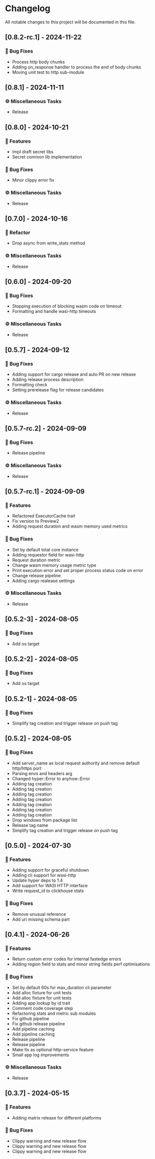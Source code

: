 # Changelog

All notable changes to this project will be documented in this file.

## [0.8.2-rc.1] - 2024-11-22

### 🐛 Bug Fixes

- Process http body chunks
- Adding on_response handler to process the end of body chunks
- Moving unit test to http sub-module

## [0.8.1] - 2024-11-11

### ⚙️ Miscellaneous Tasks

- Release

## [0.8.0] - 2024-10-21

### 🚀 Features

- Impl draft secret libs
- Secret common lib implementation

### 🐛 Bug Fixes

- Minor clippy error fix

### ⚙️ Miscellaneous Tasks

- Release

## [0.7.0] - 2024-10-16

### 🚜 Refactor

- Drop async from write_stats method

### ⚙️ Miscellaneous Tasks

- Release

## [0.6.0] - 2024-09-20

### 🐛 Bug Fixes

- Stopping execution of blocking wasm code on timeout
- Formatting and handle wasi-http timeouts

### ⚙️ Miscellaneous Tasks

- Release

## [0.5.7] - 2024-09-12

### 🐛 Bug Fixes

- Adding support for cargo release and auto PR on new release
- Adding release process description
- Formatting check
- Setting prerelease flag for release candidates

### ⚙️ Miscellaneous Tasks

- Release

## [0.5.7-rc.2] - 2024-09-09

### 🐛 Bug Fixes

- Release pipeline

### ⚙️ Miscellaneous Tasks

- Release

## [0.5.7-rc.1] - 2024-09-09

### 🚀 Features

- Refactored ExecutorCache trait
- Fix version to Preview2
- Adding request duration and wasm memory used metrics

### 🐛 Bug Fixes

- Set by default total core instance
- Adding requestor field for wasi-http
- Request duration metric
- Change wasm memory usage metric type
- Print execution error and set proper process status code on error
- Change release pipeline
- Adding cargo realease settings

### ⚙️ Miscellaneous Tasks

- Release

## [0.5.2-3] - 2024-08-05

### 🐛 Bug Fixes

- Add os target

## [0.5.2-2] - 2024-08-05

### 🐛 Bug Fixes

- Add os target

## [0.5.2-1] - 2024-08-05

### 🐛 Bug Fixes

- Simplify tag creation and trigger release on push tag

## [0.5.2] - 2024-08-05

### 🐛 Bug Fixes

- Add server_name as local request authority and remove default http/https port
- Parsing envs and headers arg
- Changed hyper::Error to anyhow::Error
- Adding tag creation
- Adding tag creation
- Adding tag creation
- Adding tag creation
- Adding tag creation
- Adding tag creation
- Adding tag creation
- Drop windows from package list
- Release tag name
- Simplify tag creation and trigger release on push tag

## [0.5.0] - 2024-07-30

### 🚀 Features

- Adding support for graceful shutdown
- Adding cli support for wasi-http
- Update hyper deps to 1.4
- Add support for WASI HTTP interface
- Write request_id to clickhouse stats

### 🐛 Bug Fixes

- Remove unusual reference
- Add uri missing schema part

## [0.4.1] - 2024-06-26

### 🚀 Features

- Return custom error codes for internal fastedge errors
- Adding region field to stats and minor string fields perf optimisations

### 🐛 Bug Fixes

- Set by default 60s for max_duration cli parameter
- Add alloc fixture for unit tests
- Add alloc fixture for unit tests
- Adding app lookup by id trait
- Comment code coverage step
- Refactoring stats and metric sub modules
- Fix github pipeline
- Fix github release pipeline
- Add pipeline caching
- Add pipeline caching
- Release pipeline
- Release pipeline
- Make tls as optional http-service feature
- Small app log improvements

### ⚙️ Miscellaneous Tasks

- Release

## [0.3.7] - 2024-05-15

### 🚀 Features

- Adding matrix release for different platforms

### 🐛 Bug Fixes

- Clippy warning and new release flow
- Clippy warning and new release flow
- Clippy warning and new release flow

<!-- generated by git-cliff -->
